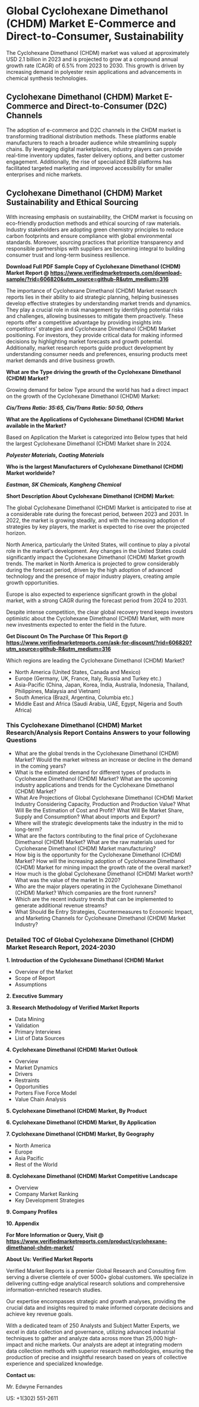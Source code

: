 <h1>Global Cyclohexane Dimethanol (CHDM) Market E-Commerce and Direct-to-Consumer, Sustainability</h1><p class=""><p>The Cyclohexane Dimethanol (CHDM) market was valued at approximately USD 2.1 billion in 2023 and is projected to grow at a compound annual growth rate (CAGR) of 6.5% from 2023 to 2030. This growth is driven by increasing demand in polyester resin applications and advancements in chemical synthesis technologies.</p><h2>Cyclohexane Dimethanol (CHDM) Market E-Commerce and Direct-to-Consumer (D2C) Channels</h2><p>The adoption of e-commerce and D2C channels in the CHDM market is transforming traditional distribution methods. These platforms enable manufacturers to reach a broader audience while streamlining supply chains. By leveraging digital marketplaces, industry players can provide real-time inventory updates, faster delivery options, and better customer engagement. Additionally, the rise of specialized B2B platforms has facilitated targeted marketing and improved accessibility for smaller enterprises and niche markets.</p><h2>Cyclohexane Dimethanol (CHDM) Market Sustainability and Ethical Sourcing</h2><p>With increasing emphasis on sustainability, the CHDM market is focusing on eco-friendly production methods and ethical sourcing of raw materials. Industry stakeholders are adopting green chemistry principles to reduce carbon footprints and ensure compliance with global environmental standards. Moreover, sourcing practices that prioritize transparency and responsible partnerships with suppliers are becoming integral to building consumer trust and long-term business resilience.</p></p><p class=""><strong>Download Full PDF Sample Copy of Cyclohexane Dimethanol (CHDM) Market Report @ <a href="https://www.verifiedmarketreports.com/download-sample/?rid=606820&utm_source=github-R&utm_medium=316" target="_blank">https://www.verifiedmarketreports.com/download-sample/?rid=606820&utm_source=github-R&utm_medium=316</a></strong></p><p>The importance of&nbsp;Cyclohexane Dimethanol (CHDM) Market research reports lies in their ability to aid strategic planning, helping businesses develop effective strategies by understanding market trends and dynamics. They play a crucial role in risk management by identifying potential risks and challenges, allowing businesses to mitigate them proactively. These reports offer a competitive advantage by providing insights into competitors' strategies and Cyclohexane Dimethanol (CHDM) Market positioning. For investors, they provide critical data for making informed decisions by highlighting market forecasts and growth potential. Additionally, market research reports guide product development by understanding consumer needs and preferences, ensuring products meet market demands and drive business growth.</p><p><strong>What are the&nbsp;Type driving the growth of the Cyclohexane Dimethanol (CHDM) Market?</strong></p><p id="" class="">Growing demand for below Type around the world has had a direct impact on the growth of the Cyclohexane Dimethanol (CHDM) Market:</p><p class=""><em><strong>Cis/Trans Ratio: 35:65, Cis/Trans Ratio: 50:50, Others</strong></em></p><p class=""><strong>What are the&nbsp;Applications&nbsp;of Cyclohexane Dimethanol (CHDM) Market available in the Market?</strong></p><p id="" class="">Based on Application the Market is categorized into Below types that held the largest Cyclohexane Dimethanol (CHDM) Market share In 2024.</p><p class=""><em><strong>Polyester Materials, Coating Materials</strong></em></p><p class=""><strong>Who is the largest Manufacturers of Cyclohexane Dimethanol (CHDM) Market worldwide?</strong></p><p><em><strong>Eastman, SK Chemicals, Kangheng Chemical</strong></em></p><p id="" class=""><strong>Short Description About Cyclohexane Dimethanol (CHDM) Market:</strong></p><p>The global Cyclohexane Dimethanol (CHDM) Market is anticipated to rise at a considerable rate during the forecast period, between 2023 and 2031. In 2022, the market is growing steadily, and with the increasing adoption of strategies by key players, the market is expected to rise over the projected horizon.</p><p>North America, particularly the United States, will continue to play a pivotal role in the market's development. Any changes in the United States could significantly impact the Cyclohexane Dimethanol (CHDM) Market growth trends. The market in North America is projected to grow considerably during the forecast period, driven by the high adoption of advanced technology and the presence of major industry players, creating ample growth opportunities.</p><p>Europe is also expected to experience significant growth in the global market, with a strong CAGR during the forecast period from 2024 to 2031.</p><p>Despite intense competition, the clear global recovery trend keeps investors optimistic about the Cyclohexane Dimethanol (CHDM) Market, with more new investments expected to enter the field in the future.</p><p id="" class=""><strong>Get Discount On The Purchase Of This Report @ <a href="https://www.verifiedmarketreports.com/ask-for-discount/?rid=606820?utm_source=github-R&utm_medium=316" target="_blank">https://www.verifiedmarketreports.com/ask-for-discount/?rid=606820?utm_source=github-R&utm_medium=316</a></strong></p><p class="">Which regions are leading the Cyclohexane Dimethanol (CHDM) Market?</p><ul><li>North America (United States, Canada and Mexico)</li><li>Europe (Germany, UK, France, Italy, Russia and Turkey etc.)</li><li>Asia-Pacific (China, Japan, Korea, India, Australia, Indonesia, Thailand, Philippines, Malaysia and Vietnam)</li><li>South America (Brazil, Argentina, Columbia etc.)</li><li>Middle East and Africa (Saudi Arabia, UAE, Egypt, Nigeria and South Africa)</li></ul><h3 id="" class="">This Cyclohexane Dimethanol (CHDM) Market Research/Analysis Report Contains Answers to your following Questions</h3><ul><li>What are the global trends in the Cyclohexane Dimethanol (CHDM) Market? Would the market witness an increase or decline in the demand in the coming years?</li><li>What is the estimated demand for different types of products in Cyclohexane Dimethanol (CHDM) Market? What are the upcoming industry applications and trends for the Cyclohexane Dimethanol (CHDM) Market?</li><li>What Are Projections of Global Cyclohexane Dimethanol (CHDM) Market Industry Considering Capacity, Production and Production Value? What Will Be the Estimation of Cost and Profit? What Will Be Market Share, Supply and Consumption? What about imports and Export?</li><li>Where will the strategic developments take the industry in the mid to long-term?</li><li>What are the factors contributing to the final price of Cyclohexane Dimethanol (CHDM) Market? What are the raw materials used for Cyclohexane Dimethanol (CHDM) Market manufacturing?</li><li>How big is the opportunity for the Cyclohexane Dimethanol (CHDM) Market? How will the increasing adoption of Cyclohexane Dimethanol (CHDM) Market for mining impact the growth rate of the overall market?</li><li>How much is the global Cyclohexane Dimethanol (CHDM) Market worth? What was the value of the market In 2020?</li><li>Who are the major players operating in the Cyclohexane Dimethanol (CHDM) Market? Which companies are the front runners?</li><li>Which are the recent industry trends that can be implemented to generate additional revenue streams?</li><li>What Should Be Entry Strategies, Countermeasures to Economic Impact, and Marketing Channels for Cyclohexane Dimethanol (CHDM) Market Industry?</li></ul><h3 id="" class="">Detailed TOC of Global Cyclohexane Dimethanol (CHDM) Market Research Report, 2024-2030</h3><p id="" class=""><strong>1. Introduction of the Cyclohexane Dimethanol (CHDM) Market</strong></p><ul><li>Overview of the Market</li><li>Scope of Report</li><li>Assumptions</li></ul><p id="" class=""><strong>2. Executive Summary</strong></p><p id="" class=""><strong>3. Research Methodology of Verified Market Reports</strong></p><ul><li>Data Mining</li><li>Validation</li><li>Primary Interviews</li><li>List of Data Sources</li></ul><p id="" class=""><strong>4. Cyclohexane Dimethanol (CHDM) Market Outlook</strong></p><ul><li>Overview</li><li>Market Dynamics</li><li>Drivers</li><li>Restraints</li><li>Opportunities</li><li>Porters Five Force Model</li><li>Value Chain Analysis</li></ul><p id="" class=""><strong>5. Cyclohexane Dimethanol (CHDM) Market, By Product</strong></p><p id="" class=""><strong>6. Cyclohexane Dimethanol (CHDM) Market, By Application</strong></p><p id="" class=""><strong>7. Cyclohexane Dimethanol (CHDM) Market, By Geography</strong></p><ul><li>North America</li><li>Europe</li><li>Asia Pacific</li><li>Rest of the World</li></ul><p id="" class=""><strong>8. Cyclohexane Dimethanol (CHDM) Market Competitive Landscape</strong></p><ul><li>Overview</li><li>Company Market Ranking</li><li>Key Development Strategies</li></ul><p id="" class=""><strong>9. Company Profiles</strong></p><p id="" class=""><strong>10. Appendix</strong></p><p id="" class=""><strong>For More Information or Query, Visit @ <a href="https://www.verifiedmarketreports.com/product/cyclohexane-dimethanol-chdm-market/" target="_blank">https://www.verifiedmarketreports.com/product/cyclohexane-dimethanol-chdm-market/</a></strong></p><p id="" class=""><strong>About Us: Verified Market Reports</strong></p><p id="" class="">Verified Market Reports is a premier Global Research and Consulting firm serving a diverse clientele of over 5000+ global customers. We specialize in delivering cutting-edge analytical research solutions and comprehensive information-enriched research studies.</p><p id="" class="">Our expertise encompasses strategic and growth analyses, providing the crucial data and insights required to make informed corporate decisions and achieve key revenue goals.</p><p id="" class="">With a dedicated team of 250 Analysts and Subject Matter Experts, we excel in data collection and governance, utilizing advanced industrial techniques to gather and analyze data across more than 25,000 high-impact and niche markets. Our analysts are adept at integrating modern data collection methods with superior research methodologies, ensuring the production of precise and insightful research based on years of collective experience and specialized knowledge.</p><p id="" class=""><strong>Contact us:</strong></p><p id="" class="">Mr. Edwyne Fernandes</p><p id="" class="">US: +1(302) 551-2611</p>